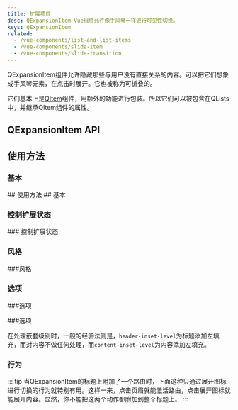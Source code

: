 ```yaml
---
title: 扩展项目
desc: QExpansionItem Vue组件允许像手风琴一样进行可见性切换。
keys: QExpansionItem
related:
  - /vue-components/list-and-list-items
  - /vue-components/slide-item
  - /vue-components/slide-transition
---
```


QExpansionItem组件允许隐藏那些与用户没有直接关系的内容。可以把它们想象成手风琴元素，在点击时展开。它也被称为可折叠的。

它们基本上是[QItem](/vue-components/list-and-list-items)组件，用额外的功能进行包装。所以它们可以被包含在QLists中，并继承QItem组件的属性。

## QExpansionItem API

<doc-api file="QExpansionItem" />

## 使用方法

### 基本

<doc-example title="基本" file="QExpansionItem/Basic" /> ## 使用方法 ## 基本

### 控制扩展状态

<doc-example title="控制扩展状态" file="QExpansionItem/ControlExpansionState" /> ### 控制扩展状态

### 风格

<doc-example title="密集" file="QExpansionItem/Dense" /> ###风格

<doc-example title="在深色背景上" file="QExpansionItem/Dark" dark />

### 选项

<doc-example title="切换切换面" file="QExpansionItem/SwitchToggleSide" /> ###选项

<doc-example title="头槽" file="QExpansionItem/HeaderSlot" /> ###选项

<doc-example title="处理事件" file="QExpansionItem/HandlingEvents" />

在处理嵌套级别时，一般的经验法则是，`header-inset-level`为标题添加左填充，而对内容不做任何处理，而`content-inset-level`为内容添加左填充。

<doc-example title="玩转嵌入级别" file="QExpansionItem/InsetLevels" />

### 行为

::: tip
当QExpansionItem的标题上附加了一个路由时，下面这种只通过展开图标进行切换的行为就特别有用。这样一来，点击页眉就能激活路由，点击展开图标就能展开内容。显然，你不能把这两个动作都附加到整个标题上。
:::

<doc-example title="仅通过扩展图标进行切换" file="QExpansionItem/IconToggle" />

<doc-example title="Accordion模式" file="QExpansionItem/Accordion" />

<doc-example title="弹出模式" file="QExpansionItem/Popup" />
